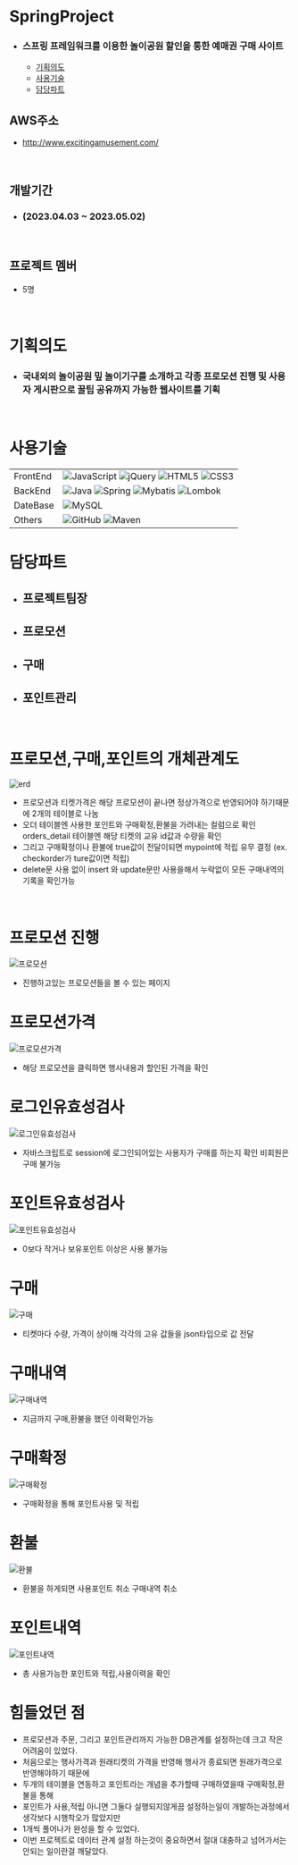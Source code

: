 # SpringProject
- ### 스프링 프레임워크를 이용한 놀이공원 할인을 통한 예매권 구매 사이트
  - [기획의도](#기획의도)
  - [사용기술](#사용기술)
  - [담당파트](#담당파트)

## AWS주소
- http://www.excitingamusement.com/

<br/>

## 개발기간 
 
- ### (2023.04.03 ~ 2023.05.02)

<br />

## 프로젝트 멤버
- 5명
 

<br/>

# 기획의도
- ### 국내외의 놀이공원 밒 놀이기구를 소개하고 각종 프로모션 진행 및 사용자 게시판으로 꿀팁 공유까지 가능한 웹사이트를 기획
<br/>

# 사용기술

| | |
| --- | --- |
| FrontEnd | ![JavaScript](https://img.shields.io/badge/javascript-%23323330.svg?style=for-the-badge&logo=javascript&logoColor=%23F7DF1E) ![jQuery](https://img.shields.io/badge/jquery-%230769AD.svg?style=for-the-badge&logo=jquery&logoColor=white) ![HTML5](https://img.shields.io/badge/html5-%23E34F26.svg?style=for-the-badge&logo=html5&logoColor=white) ![CSS3](https://img.shields.io/badge/css3-%231572B6.svg?style=for-the-badge&logo=css3&logoColor=white) |
| BackEnd | ![Java](https://img.shields.io/badge/java-%23ED8B00.svg?style=for-the-badge&logo=openjdk&logoColor=white) ![Spring](https://img.shields.io/badge/spring-%236DB33F.svg?style=for-the-badge&logo=spring&logoColor=white) ![Mybatis](https://img.shields.io/badge/Mybatis-000000?style=for-the-badge&logo=Mybatis&logoColor=white) ![Lombok](https://img.shields.io/badge/Lombok-000000?style=for-the-badge&logo=flask&logoColor=white)  |
| DateBase | ![MySQL](https://img.shields.io/badge/mysql-%2300f.svg?style=for-the-badge&logo=mysql&logoColor=white)  |
| Others | ![GitHub](https://img.shields.io/badge/github-%23121011.svg?style=for-the-badge&logo=github&logoColor=white) ![Maven](https://img.shields.io/badge/Maven-%23C71A36.svg?style=for-the-badge&logo=apache-maven&logoColor=white) |


# 담당파트

- ##  프로젝트팀장
- ## 프로모션
- ## 구매
- ## 포인트관리
<br/>

# 프로모션,구매,포인트의 개체관계도
![erd](https://github.com/gydn123/SpringProject/assets/121388591/78b06443-a065-4952-8644-9d751e57cd25)

- 프로모션과 티켓가격은 해당 프로모션이 끝나면 정상가격으로 반영되어야 하기때문에 2개의 테이블로 나눔
- 오더 테이블엔 사용한 포인트와 구매확정,환불을 가려내는 컬럼으로 확인 orders_detail 테이블엔 해당 티켓의 교유 id값과 수량을 확인
- 그리고 구매확정이나 환불에 true값이 전달이되면 mypoint에 적립 유무 결정 (ex. checkorder가 ture값이면 적립)
- delete문 사용 없이 insert 와 update문만 사용을해서 누락없이 모든 구매내역의 기록을 확인가능

<br/>

# 프로모션 진행
![프로모션](https://github.com/gydn123/SpringProject/assets/121388591/ed892744-537f-4f9b-8f0c-fb392b17b4d5)
- 진행하고있는 프로모션들을 볼 수 있는 페이지
# 프로모션가격
![프로모션가격](https://github.com/gydn123/SpringProject/assets/121388591/8c8fd887-d8f1-4f91-9e96-14588834dfd7)
- 해당 프로모션을 클릭하면 행사내용과 할인된 가격을 확인
# 로그인유효성검사
![로그인유효성검사](https://github.com/gydn123/SpringProject/assets/121388591/b48b09e5-6ec2-4481-ba78-fec45685a9ae)
- 자바스크립트로 session에 로그인되어있는 사용자가 구매를 하는지 확인 비회원은 구매 불가능
# 포인트유효성검사
![포인트유효성검사](https://github.com/gydn123/SpringProject/assets/121388591/06bc5ec9-e0b9-4f54-9cce-9ff8c04719ab)
- 0보다 작거나 보유포인트 이상은 사용 불가능
# 구매
![구매](https://github.com/gydn123/SpringProject/assets/121388591/6ec74495-c131-4109-93f8-6a2b767bb540)
- 티켓마다 수량, 가격이 상이해 각각의 고유 값들을 json타입으로 값 전달
# 구매내역
![구매내역](https://github.com/gydn123/SpringProject/assets/121388591/0f33cdd7-6389-4379-bf84-f8fdd29a651d)
- 지금까지 구매,환불을 했던 이력확인가능
# 구매확정
![구매확정](https://github.com/gydn123/SpringProject/assets/121388591/dab9aaac-4df3-4369-b53f-66d7d93d7758)
- 구매확정을 통해 포인트사용 및 적립
# 환불
![환불](https://github.com/gydn123/SpringProject/assets/121388591/60043ceb-d0ad-4009-9246-8b07a0eccb82)
- 환불을 하게되면 사용포인트 취소 구매내역 취소
# 포인트내역
![포인트내역](https://github.com/gydn123/SpringProject/assets/121388591/c297c66b-126a-48c5-a46e-14fb8a841e3e)
- 총 사용가능한 포인트와 적립,사용이력을 확인

# 힘들었던 점
- 프로모션과 주문, 그리고 포인트관리까지 가능한 DB관계를 설정하는데 크고 작은 어려움이 있었다.
- 처음으로는 행사가격과 원래티켓의 가격을 반영해 행사가 종료되면 원래가격으로 반영해야하기 때문에
- 두개의 테이블을 연동하고 포인트라는 개념을 추가할때 구매하였을때 구매확정,환불을 통해
- 포인트가 사용,적립 아니면 그둘다 실행되지않게끔 설정하는일이 개발하는과정에서 생각보다 시행착오가 많았지만
- 1개씩 풀어나가 완성을 할 수 있었다.
- 이번 프로젝트로 데이터 관계 설정 하는것이 중요하면서 절대 대충하고 넘어가서는 안되는 일이란걸 깨달았다.

